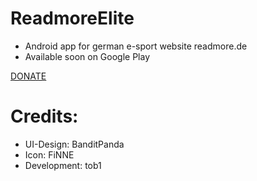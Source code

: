 # ReadmoreElite
* Android app for german e-sport website readmore.de
* Available soon on Google Play

[DONATE](https://www.paypal.com/cgi-bin/webscr?cmd=_s-xclick&hosted_button_id=FFUL5YMLE628L)


# Credits:
* UI-Design: BanditPanda
* Icon: FiNNE
* Development: tob1
